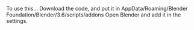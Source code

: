 To use this...
Download the code, and put it in AppData/Roaming/Blender Foundation/Blender/3.6/scripts/addons
Open Blender and add it in the settings.

